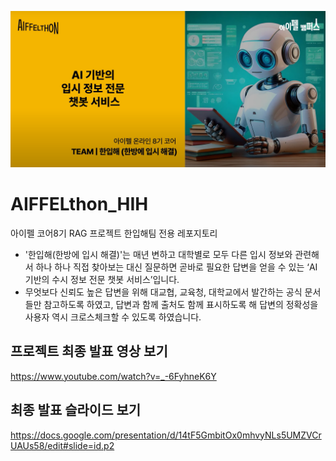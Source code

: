 ![최종 발표 영상용 유튜브 커버 이미지](https://raw.githubusercontent.com/freentour/AIFFELthon_HIH/refs/heads/main/cover-youtube.png)

# AIFFELthon_HIH
아이펠 코어8기 RAG 프로젝트 한입해팀 전용 레포지토리
- '한입해(한방에 입시 해결)'는 매년 변하고 대학별로 모두 다른 입시 정보와 관련해서 하나 하나 직접 찾아보는 대신 질문하면 곧바로 필요한 답변을 얻을 수 있는 ‘AI 기반의 수시 정보 전문 챗봇 서비스’입니다.
- 무엇보다 신뢰도 높은 답변을 위해 대교협, 교육청, 대학교에서 발간하는 공식 문서들만 참고하도록 하였고, 답변과 함께 출처도 함께 표시하도록 해 답변의 정확성을 사용자 역시 크로스체크할 수 있도록 하였습니다. 

## 프로젝트 최종 발표 영상 보기
https://www.youtube.com/watch?v=_-6FyhneK6Y

## 최종 발표 슬라이드 보기
https://docs.google.com/presentation/d/14tF5GmbitOx0mhvyNLs5UMZVCrUAUs58/edit#slide=id.p2
